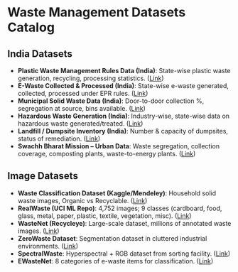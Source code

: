 # Waste Management Datasets Catalog

## India Datasets

- **Plastic Waste Management Rules Data (India)**: State-wise plastic waste generation, recycling, processing statistics. ([Link](https://dataful.in/datasets/?q=plastic+waste+generation))
- **E-Waste Collected & Processed (India)**: State-wise e-waste generated, collected, processed under EPR rules. ([Link](https://dataful.in/datasets/?q=ewaste))
- **Municipal Solid Waste Data (India)**: Door-to-door collection %, segregation at source, bins available. ([Link](https://data.gov.in/keywords/garbage))
- **Hazardous Waste Generation (India)**: Industry-wise, state-wise data on hazardous waste generated/treated. ([Link](https://dataful.in/datasets/?q=hazardous+waste))
- **Landfill / Dumpsite Inventory (India)**: Number & capacity of dumpsites, status of remediation. ([Link](https://dataful.in/datasets/?q=dumpsite))
- **Swachh Bharat Mission – Urban Data**: Waste segregation, collection coverage, composting plants, waste-to-energy plants. ([Link](https://swachhbharaturban.gov.in/dashboard/))

## Image Datasets

- **Waste Classification Dataset (Kaggle/Mendeley)**: Household solid waste images, Organic vs Recyclable. ([Link](https://data.mendeley.com/datasets/n3gtgm9jxj/2))
- **RealWaste (UCI ML Repo)**: 4,752 images; 9 classes (cardboard, food, glass, metal, paper, plastic, textile, vegetation, misc). ([Link](https://archive.ics.uci.edu/dataset/908/realwaste))
- **WasteNet (Recycleye)**: Large-scale dataset, millions of annotated waste images. ([Link](https://recycleye.com/wastenet/))
- **ZeroWaste Dataset**: Segmentation dataset in cluttered industrial environments. ([Link](https://arxiv.org/abs/2106.02740))
- **SpectralWaste**: Hyperspectral + RGB dataset from sorting facility. ([Link](https://arxiv.org/abs/2403.18033))
- **EWasteNet**: 8 categories of e-waste items for classification. ([Link](https://arxiv.org/abs/2311.12823))

